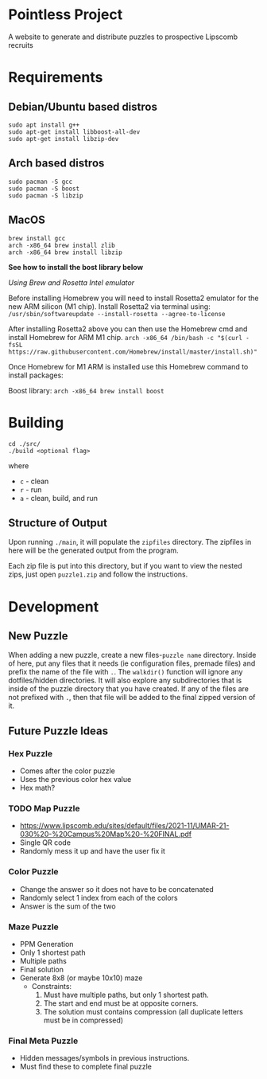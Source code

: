 # Pointless Project
A website to generate and distribute puzzles to prospective Lipscomb recruits

# Requirements

## Debian/Ubuntu based distros

```
sudo apt install g++
sudo apt-get install libboost-all-dev
sudo apt-get install libzip-dev
```

## Arch based distros

```
sudo pacman -S gcc
sudo pacman -S boost
sudo pacman -S libzip
```

## MacOS

```
brew install gcc
arch -x86_64 brew install zlib
arch -x86_64 brew install libzip
```

**See how to install the bost library below**

*Using Brew and Rosetta Intel emulator*

Before installing Homebrew you will need to install Rosetta2 emulator for the new ARM silicon (M1 chip). Install Rosetta2 via terminal using:
`/usr/sbin/softwareupdate --install-rosetta --agree-to-license`

After installing Rosetta2 above you can then use the Homebrew cmd and install Homebrew for ARM M1 chip.
`arch -x86_64 /bin/bash -c "$(curl -fsSL https://raw.githubusercontent.com/Homebrew/install/master/install.sh)"`

Once Homebrew for M1 ARM is installed use this Homebrew command to install packages:

Boost library:
`arch -x86_64 brew install boost`

# Building
```
cd ./src/
./build <optional flag>
```
where
* `c` - clean
* `r` - run
* `a` - clean, build, and run

## Structure of Output

Upon running `./main`, it will populate the `zipfiles` directory.
The zipfiles in here will be the generated output from the program.

Each zip file is put into this directory, but if you want to view
the nested zips, just open `puzzle1.zip` and follow the instructions.

# Development

## New Puzzle

When adding a new puzzle, create a new files-`puzzle name` directory. Inside of here,
put any files that it needs (ie configuration files, premade files) and prefix
the name of the file with `.`. The `walkdir()` function will ignore any
dotfiles/hidden directories. It will also explore any subdirectories that is inside
of the puzzle directory that you have created. If any of the files are not prefixed with `.`,
then that file will be added to the final zipped version of it.

## Future Puzzle Ideas

### Hex Puzzle
- Comes after the color puzzle
- Uses the previous color hex value
- Hex math?

### TODO Map Puzzle
- https://www.lipscomb.edu/sites/default/files/2021-11/UMAR-21-030%20-%20Campus%20Map%20-%20FINAL.pdf
- Single QR code
- Randomly mess it up and have the user fix it

### Color Puzzle
- Change the answer so it does not have to be concatenated
- Randomly select 1 index from each of the colors
- Answer is the sum of the two

### Maze Puzzle
- PPM Generation
- Only 1 shortest path
- Multiple paths
- Final solution
- Generate 8x8 (or maybe 10x10) maze
  - Constraints:
    1. Must have multiple paths, but only 1 shortest path.
    2. The start and end must be at opposite corners.
    3. The solution must contains compression (all duplicate letters must be in compressed)

### Final Meta Puzzle
- Hidden messages/symbols in previous instructions.
- Must find these to complete final puzzle
